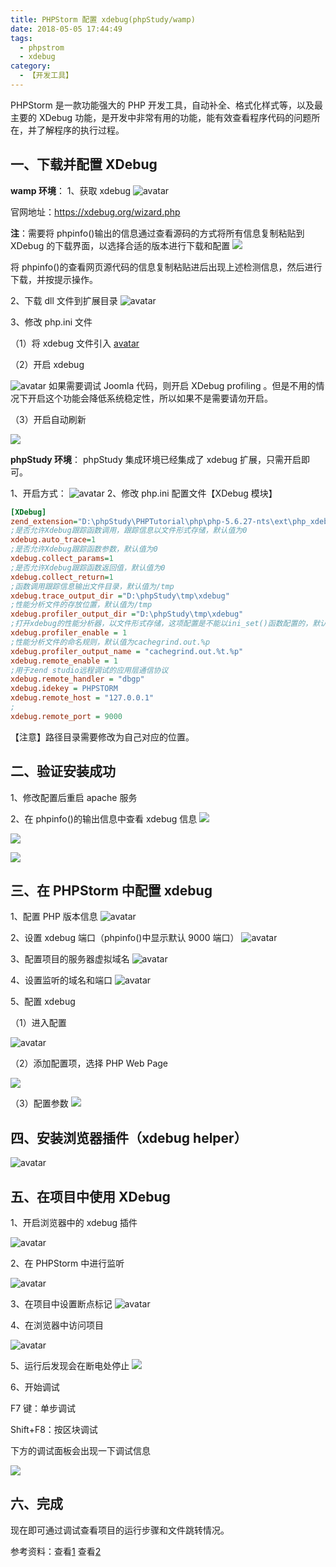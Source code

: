 ```yaml
---
title: PHPStorm 配置 xdebug(phpStudy/wamp)
date: 2018-05-05 17:44:49
tags:
  - phpstrom
  - xdebug
category:
  - 【开发工具】
---
```


PHPStorm 是一款功能强大的 PHP 开发工具，自动补全、格式化样式等，以及最主要的 XDebug 功能，是开发中非常有用的功能，能有效查看程序代码的问题所在，并了解程序的执行过程。

<!-- more -->

## 一、下载并配置 XDebug

**wamp 环境**：
1、获取 xdebug
![avatar](https://raw.githubusercontent.com/zqunor/MarkdownPic/master/phpstrom_xdebug/01.png)

官网地址：https://xdebug.org/wizard.php

**注**：需要将 phpinfo()输出的信息通过查看源码的方式将所有信息复制粘贴到 XDebug 的下载界面，以选择合适的版本进行下载和配置
![](https://ws1.sinaimg.cn/large/005EgYNMgy1fucho9kapjj30oi0gu40u.jpg)

将 phpinfo()的查看网页源代码的信息复制粘贴进后出现上述检测信息，然后进行下载，并按提示操作。

2、下载 dll 文件到扩展目录
![avatar](https://raw.githubusercontent.com/zqunor/MarkdownPic/master/phpstrom_xdebug/03.png)

3、修改 php.ini 文件

（1）将 xdebug 文件引入
[avatar](https://raw.githubusercontent.com/zqunor/MarkdownPic/master/phpstrom_xdebug/04.png)

（2）开启 xdebug

![avatar](https://raw.githubusercontent.com/zqunor/MarkdownPic/master/phpstrom_xdebug/05.png)
如果需要调试 Joomla 代码，则开启 XDebug profiling 。但是不用的情况下开启这个功能会降低系统稳定性，所以如果不是需要请勿开启。

（3）开启自动刷新

![](https://ws1.sinaimg.cn/large/005EgYNMgy1fuchoygxclj30ht056q39.jpg)

**phpStudy 环境**：
phpStudy 集成环境已经集成了 xdebug 扩展，只需开启即可。

1、开启方式：
![avatar](https://raw.githubusercontent.com/zqunor/MarkdownPic/master/phpstrom_xdebug/07.png)
2、修改 php.ini 配置文件【XDebug 模块】

```ini
[XDebug]
zend_extension="D:\phpStudy\PHPTutorial\php\php-5.6.27-nts\ext\php_xdebug.dll"
;是否允许Xdebug跟踪函数调用，跟踪信息以文件形式存储，默认值为0
xdebug.auto_trace=1
;是否允许Xdebug跟踪函数参数，默认值为0
xdebug.collect_params=1
;是否允许Xdebug跟踪函数返回值，默认值为0
xdebug.collect_return=1
;函数调用跟踪信息输出文件目录，默认值为/tmp
xdebug.trace_output_dir ="D:\phpStudy\tmp\xdebug"
;性能分析文件的存放位置，默认值为/tmp
xdebug.profiler_output_dir ="D:\phpStudy\tmp\xdebug"
;打开xdebug的性能分析器，以文件形式存储，这项配置是不能以ini_set()函数配置的，默认值为0
xdebug.profiler_enable = 1
;性能分析文件的命名规则，默认值为cachegrind.out.%p
xdebug.profiler_output_name = "cachegrind.out.%t.%p"
xdebug.remote_enable = 1
;用于zend studio远程调试的应用层通信协议
xdebug.remote_handler = "dbgp"
xdebug.idekey = PHPSTORM
xdebug.remote_host = "127.0.0.1"
;
xdebug.remote_port = 9000
```

【注意】路径目录需要修改为自己对应的位置。

## 二、验证安装成功

1、修改配置后重启 apache 服务

2、在 phpinfo()的输出信息中查看 xdebug 信息
![](https://ws1.sinaimg.cn/large/005EgYNMgy1fuchppegacj30e802yjrl.jpg)

![](https://ws1.sinaimg.cn/large/005EgYNMgy1fuchq03aygj30oi03e74b.jpg)

![](https://ws1.sinaimg.cn/large/005EgYNMgy1fuchq788x8j30oi086ab2.jpg)

## 三、在 PHPStorm 中配置 xdebug

1、配置 PHP 版本信息
![avatar](https://raw.githubusercontent.com/zqunor/MarkdownPic/master/phpstrom_xdebug/11.png)

2、设置 xdebug 端口（phpinfo()中显示默认 9000 端口）
![avatar](https://raw.githubusercontent.com/zqunor/MarkdownPic/master/phpstrom_xdebug/12.png)

3、配置项目的服务器虚拟域名
![avatar](https://raw.githubusercontent.com/zqunor/MarkdownPic/master/phpstrom_xdebug/13.png)

4、设置监听的域名和端口
![avatar](https://raw.githubusercontent.com/zqunor/MarkdownPic/master/phpstrom_xdebug/14.png)

5、配置 xdebug

（1）进入配置

![avatar](https://raw.githubusercontent.com/zqunor/MarkdownPic/master/phpstrom_xdebug/15.png)

（2）添加配置项，选择 PHP Web Page

![](https://ws1.sinaimg.cn/large/005EgYNMgy1fuchqnh71cj306k0dz3za.jpg)

（3）配置参数
![](https://ws1.sinaimg.cn/large/005EgYNMgy1fuchqxhn3oj30f80c974q.jpg)

## 四、安装浏览器插件（xdebug helper）

![avatar](https://raw.githubusercontent.com/zqunor/MarkdownPic/master/phpstrom_xdebug/18.png)

## 五、在项目中使用 XDebug

1、开启浏览器中的 xdebug 插件

![avatar](https://raw.githubusercontent.com/zqunor/MarkdownPic/master/phpstrom_xdebug/19.png)

2、在 PHPStorm 中进行监听

![avatar](https://raw.githubusercontent.com/zqunor/MarkdownPic/master/phpstrom_xdebug/20.png)

3、在项目中设置断点标记
![avatar](https://raw.githubusercontent.com/zqunor/MarkdownPic/master/phpstrom_xdebug/21.png)

4、在浏览器中访问项目

![avatar](https://raw.githubusercontent.com/zqunor/MarkdownPic/master/phpstrom_xdebug/22.png)

5、运行后发现会在断电处停止
![](https://ws1.sinaimg.cn/large/005EgYNMgy1fuchrcso89j30bt00wa9u.jpg)

6、开始调试

F7 键：单步调试

Shift+F8：按区块调试

下方的调试面板会出现一下调试信息

![](https://ws1.sinaimg.cn/large/005EgYNMgy1fuchrnbc2fj30m508dgma.jpg)

## 六、完成

现在即可通过调试查看项目的运行步骤和文件跳转情况。

参考资料：查看[1] 查看[2]

[1]: https://segmentfault.com/a/1190000011907425?XDEBUG_SESSION_START=phpstorm
[2]: https://blog.csdn.net/zz_buddha/article/details/54096000
